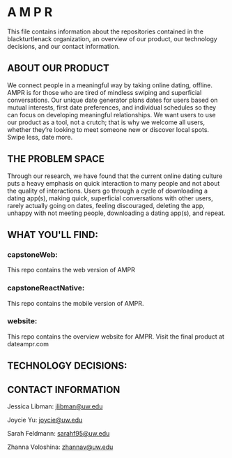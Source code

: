 # A M P R
This file contains information about the repositories contained in the blackturtlenack organization, an overview of our product, our technology decisions, and our contact information. 

## ABOUT OUR PRODUCT
We connect people in a meaningful way by taking online dating, offline. AMPR is for those who are tired of mindless swiping and superficial conversations. Our unique date generator plans dates for users based on mutual interests, first date preferences, and individual schedules so they can focus on developing meaningful relationships. We want users to use our product as a tool, not a crutch; that is why we welcome all users, whether they’re looking to meet someone new or discover local spots. Swipe less, date more.

## THE PROBLEM SPACE
Through our research, we have found that the current online dating culture puts a heavy emphasis on quick interaction to many people and not about the quality of interactions. Users go through a cycle of downloading a dating app(s), making quick, superficial conversations with other users, rarely actually going on dates, feeling discouraged, deleting the app, unhappy with not meeting people, downloading a dating app(s), and repeat.

## WHAT YOU'LL FIND:
### capstoneWeb:
This repo contains the web version of AMPR

### capstoneReactNative:
This repo contains the mobile version of AMPR.

### website:
This repo contains the overview website for AMPR. 
Visit the final product at dateampr.com



## TECHNOLOGY DECISIONS:



## CONTACT INFORMATION
Jessica Libman: jlibman@uw.edu

Joycie Yu: joycie@uw.edu

Sarah Feldmann: sarahf95@uw.edu

Zhanna Voloshina: zhannav@uw.edu
